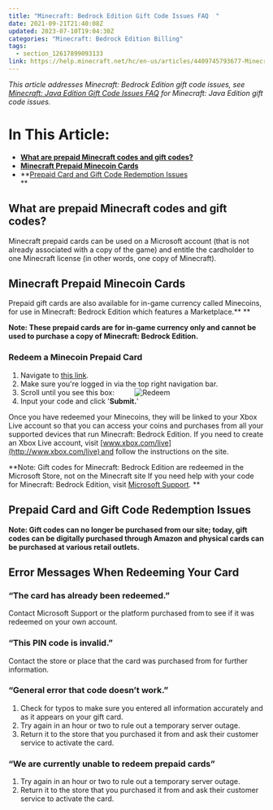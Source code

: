 ```yaml
---
title: "Minecraft: Bedrock Edition Gift Code Issues FAQ  "
date: 2021-09-21T21:40:08Z
updated: 2023-07-10T19:04:30Z
categories: "Minecraft: Bedrock Edition Billing"
tags:
  - section_12617899093133
link: https://help.minecraft.net/hc/en-us/articles/4409745793677-Minecraft-Bedrock-Edition-Gift-Code-Issues-FAQ-
---
```


*This article addresses Minecraft: Bedrock Edition gift code issues, see [Minecraft: Java Edition Gift Code Issues FAQ](../Minecraft-Java-Edition-Billing/Minecraft-Java-Edition-Gift-Code-Issues-FAQ.md) for Minecraft: Java Edition gift code issues.*

# In This Article:

- **[What are prepaid Minecraft codes and gift codes?](#what-are-prepaidminecraftcodes-and-gift-codes)**
- **[Minecraft Prepaid Minecoin Cards](#minecraft-prepaid-minecoin-cards)**
- **[Prepaid Card and Gift Code Redemption Issues](#prepaid-card-and-gift-code-redemption-issues)  
  **

## What are prepaid Minecraft codes and gift codes?

Minecraft prepaid cards can be used on a Microsoft account (that is not already associated with a copy of the game) and entitle the cardholder to one Minecraft license (in other words, one copy of Minecraft).  

## Minecraft Prepaid Minecoin Cards 

Prepaid gift cards are also available for in-game currency called Minecoins, for use in Minecraft: Bedrock Edition which features a Marketplace.** ** 

**Note: These prepaid cards are for in-game currency only and cannot be used to purchase a copy of Minecraft: Bedrock Edition.** 

### Redeem a Minecoin Prepaid Card

1.  Navigate to [this link](https://www.minecraft.net/en-us/redeem).
2.  Make sure you're logged in via the top right navigation bar.
3.  Scroll until you see this box:          ![Redeem](https://minecrafthelp.zendesk.com/hc/article_attachments/16784122492685)
4.  Input your code and click '**Submit.**'

Once you have redeemed your Minecoins, they will be linked to your Xbox Live account so that you can access your coins and purchases from all your supported devices that run Minecraft: Bedrock Edition. If you need to create an Xbox Live account, visit [www.xbox.com/live](http://www.xbox.com/live) and follow the instructions on the site.  

**Note: Gift codes for Minecraft: Bedrock Edition are redeemed in the Microsoft Store, not on the Minecraft site If you need help with your code for Minecraft: Bedrock Edition, visit [Microsoft Support](http://support.microsoft.com/help/10604/microsoft-account-redeem-gift-card-or-code). **

## Prepaid Card and Gift Code Redemption Issues 

**Note: Gift codes can no longer be purchased from our site; today, gift codes can be digitally purchased through Amazon and physical cards can be purchased at various retail outlets.**

## Error Messages When Redeeming Your Card 

### “The card has already been redeemed.”

Contact Microsoft Support or the platform purchased from to see if it was redeemed on your own account. 

### “This PIN code is invalid.”

Contact the store or place that the card was purchased from for further information.

### “General error that code doesn’t work.”

1.  Check for typos to make sure you entered all information accurately and as it appears on your gift card. 
2.  Try again in an hour or two to rule out a temporary server outage. 
3.  Return it to the store that you purchased it from and ask their customer service to activate the card. 

### “We are currently unable to redeem prepaid cards”

1.  Try again in an hour or two to rule out a temporary server outage.
2.  Return it to the store that you purchased it from and ask their customer service to activate the card.
